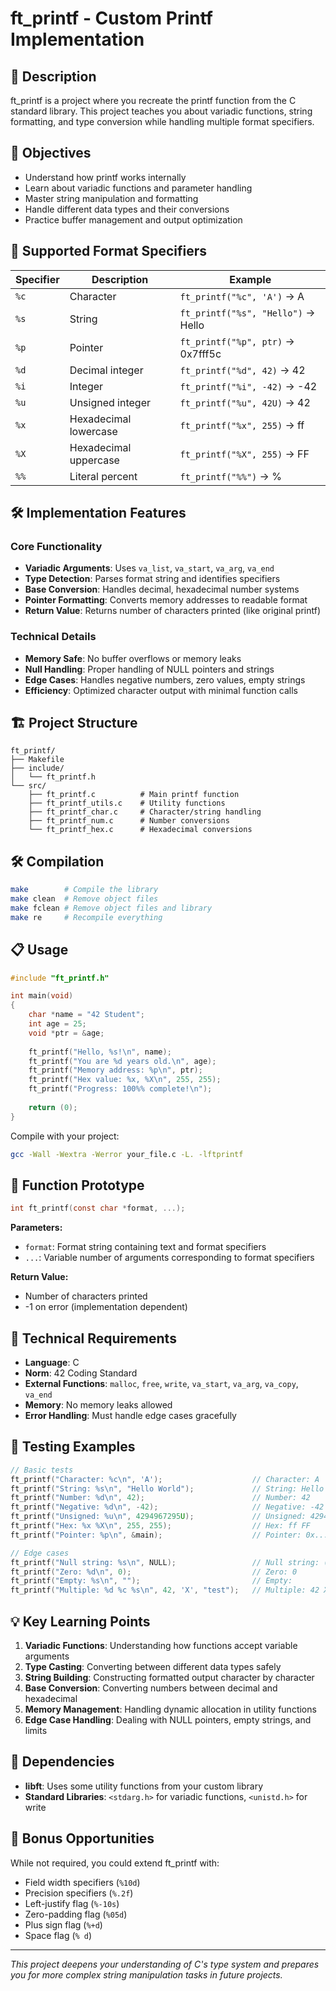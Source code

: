 # ft_printf - Custom Printf Implementation

## 📖 Description

ft_printf is a project where you recreate the printf function from the C standard library. This project teaches you about variadic functions, string formatting, and type conversion while handling multiple format specifiers.

## 🎯 Objectives

- Understand how printf works internally
- Learn about variadic functions and parameter handling
- Master string manipulation and formatting
- Handle different data types and their conversions
- Practice buffer management and output optimization

## 🔧 Supported Format Specifiers

| Specifier | Description | Example |
|-----------|-------------|---------|
| `%c` | Character | `ft_printf("%c", 'A')` → A |
| `%s` | String | `ft_printf("%s", "Hello")` → Hello |
| `%p` | Pointer | `ft_printf("%p", ptr)` → 0x7fff5c |
| `%d` | Decimal integer | `ft_printf("%d", 42)` → 42 |
| `%i` | Integer | `ft_printf("%i", -42)` → -42 |
| `%u` | Unsigned integer | `ft_printf("%u", 42U)` → 42 |
| `%x` | Hexadecimal lowercase | `ft_printf("%x", 255)` → ff |
| `%X` | Hexadecimal uppercase | `ft_printf("%X", 255)` → FF |
| `%%` | Literal percent | `ft_printf("%%")` → % |

## 🛠 Implementation Features

### Core Functionality
- **Variadic Arguments**: Uses `va_list`, `va_start`, `va_arg`, `va_end`
- **Type Detection**: Parses format string and identifies specifiers
- **Base Conversion**: Handles decimal, hexadecimal number systems
- **Pointer Formatting**: Converts memory addresses to readable format
- **Return Value**: Returns number of characters printed (like original printf)

### Technical Details
- **Memory Safe**: No buffer overflows or memory leaks
- **Null Handling**: Proper handling of NULL pointers and strings
- **Edge Cases**: Handles negative numbers, zero values, empty strings
- **Efficiency**: Optimized character output with minimal function calls

## 🏗 Project Structure

```
ft_printf/
├── Makefile
├── include/
│   └── ft_printf.h
└── src/
    ├── ft_printf.c          # Main printf function
    ├── ft_printf_utils.c    # Utility functions
    ├── ft_printf_char.c     # Character/string handling
    ├── ft_printf_num.c      # Number conversions
    └── ft_printf_hex.c      # Hexadecimal conversions
```

## 🛠 Compilation

```bash
make        # Compile the library
make clean  # Remove object files
make fclean # Remove object files and library
make re     # Recompile everything
```

## 📋 Usage

```c
#include "ft_printf.h"

int main(void)
{
    char *name = "42 Student";
    int age = 25;
    void *ptr = &age;
    
    ft_printf("Hello, %s!\n", name);
    ft_printf("You are %d years old.\n", age);
    ft_printf("Memory address: %p\n", ptr);
    ft_printf("Hex value: %x, %X\n", 255, 255);
    ft_printf("Progress: 100%% complete!\n");
    
    return (0);
}
```

Compile with your project:
```bash
gcc -Wall -Wextra -Werror your_file.c -L. -lftprintf
```

## 🧮 Function Prototype

```c
int ft_printf(const char *format, ...);
```

**Parameters:**
- `format`: Format string containing text and format specifiers
- `...`: Variable number of arguments corresponding to format specifiers

**Return Value:**
- Number of characters printed
- -1 on error (implementation dependent)

## 📏 Technical Requirements

- **Language**: C
- **Norm**: 42 Coding Standard
- **External Functions**: `malloc`, `free`, `write`, `va_start`, `va_arg`, `va_copy`, `va_end`
- **Memory**: No memory leaks allowed
- **Error Handling**: Must handle edge cases gracefully

## 🧪 Testing Examples

```c
// Basic tests
ft_printf("Character: %c\n", 'A');                    // Character: A
ft_printf("String: %s\n", "Hello World");             // String: Hello World
ft_printf("Number: %d\n", 42);                        // Number: 42
ft_printf("Negative: %d\n", -42);                     // Negative: -42
ft_printf("Unsigned: %u\n", 4294967295U);             // Unsigned: 4294967295
ft_printf("Hex: %x %X\n", 255, 255);                  // Hex: ff FF
ft_printf("Pointer: %p\n", &main);                    // Pointer: 0x...

// Edge cases
ft_printf("Null string: %s\n", NULL);                 // Null string: (null)
ft_printf("Zero: %d\n", 0);                           // Zero: 0
ft_printf("Empty: %s\n", "");                         // Empty: 
ft_printf("Multiple: %d %c %s\n", 42, 'X', "test");   // Multiple: 42 X test
```

## 💡 Key Learning Points

1. **Variadic Functions**: Understanding how functions accept variable arguments
2. **Type Casting**: Converting between different data types safely
3. **String Building**: Constructing formatted output character by character
4. **Base Conversion**: Converting numbers between decimal and hexadecimal
5. **Memory Management**: Handling dynamic allocation in utility functions
6. **Edge Case Handling**: Dealing with NULL pointers, empty strings, and limits

## 🔗 Dependencies

- **libft**: Uses some utility functions from your custom library
- **Standard Libraries**: `<stdarg.h>` for variadic functions, `<unistd.h>` for write

## 🎯 Bonus Opportunities

While not required, you could extend ft_printf with:
- Field width specifiers (`%10d`)
- Precision specifiers (`%.2f`)
- Left-justify flag (`%-10s`)
- Zero-padding flag (`%05d`)
- Plus sign flag (`%+d`)
- Space flag (`% d`)

---

*This project deepens your understanding of C's type system and prepares you for more complex string manipulation tasks in future projects.*

